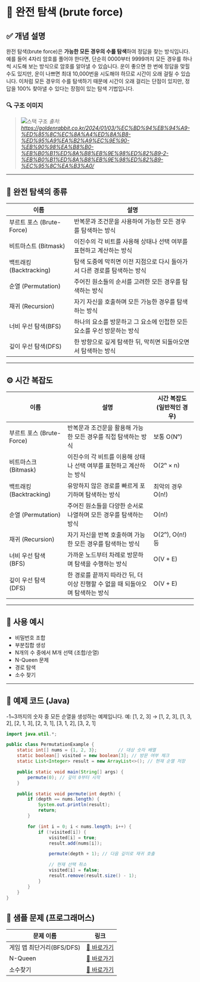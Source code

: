 # 📘 완전 탐색 (brute force)

## ✅ 개념 설명

완전 탐색(brute force)은 **가능한 모든 경우의 수를 탐색**하여 정답을 찾는 방식입니다.
예를 들어 4자리 암호를 풀어야 한다면, 단순히 0000부터 9999까지 모든 경우를 하나씩 시도해 보는 방식으로 암호를 알아낼 수 있습니다.
운이 좋으면 한 번에 정답을 맞힐 수도 있지만, 운이 나쁘면 최대 10,000번을 시도해야 하므로 시간이 오래 걸릴 수 있습니다.
이처럼 모든 경우의 수를 탐색하기 때문에 시간이 오래 걸리는 단점이 있지만, 정답을 100% 찾아낼 수 있다는 장점이 있는 탐색 기법입니다.

### 🔍 구조 이미지
> ![스택 구조](https://goldenrabbit.co.kr/wp-content/uploads/2024/01/%EC%8A%A4%ED%81%AC%EB%A6%B0%EC%83%B7-2024-01-03-%EC%98%A4%EC%A0%84-9.13.27.png)
> *출처: https://goldenrabbit.co.kr/2024/01/03/%EC%BD%94%EB%94%A9-%ED%85%8C%EC%8A%A4%ED%8A%B8-%ED%95%A9%EA%B2%A9%EC%9E%90-%EB%90%98%EA%B8%B0-%EB%B0%B1%ED%8A%B8%EB%9E%98%ED%82%B9-2-%EB%B0%B1%ED%8A%B8%EB%9E%98%ED%82%B9-%EC%95%8C%EA%B3%A0/*

---

## 🧮 완전 탐색의 종류

| 이름            | 설명                                      |
| ---------------- | --------------------------------------- |
| 부르트 포스 (Brute-Force) | 반복문과 조건문을 사용하여 가능한 모든 경우를 탐색하는 방식              |
| 비트마스트 (Bitmask) | 이진수의 각 비트를 사용해 상태나 선택 여부를 표현하고 계산하는 방식              |
| 백트래킹(Backtracking) | 탐색 도중에 막히면 이전 지점으로 다시 돌아가서 다른 경로를 탐색하는 방식 |
| 순열 (Permutation) | 주어진 원소들의 순서를 고려한 모든 경우를 탐색하는 방식              |
| 재귀 (Recursion)      | 자기 자신을 호출하며 모든 가능한 경우를 탐색하는 방식               |
| 너비 우선 탐색(BFS)      | 하나의 요소를 방문하고 그 요소에 인접한 모든 요소를 우선 방문하는 방식               |
| 깊이 우선 탐색(DFS)      | 한 방향으로 깊게 탐색한 뒤, 막히면 되돌아오면서 탐색하는 방식               |

---

## ⚙️ 시간 복잡도

| 이름                       | 설명                                             | 시간 복잡도 (일반적인 경우)                |
| ------------------------ | ---------------------------------------------- | ------------------------------- |
| 부르트 포스 (Brute-Force) | 반복문과 조건문을 활용해 가능한 모든 경우를 직접 탐색하는 방식            | 보통 O(Nⁿ)             |
| 비트마스크 (Bitmask)      | 이진수의 각 비트를 이용해 상태나 선택 여부를 표현하고 계산하는 방식         | O(2ⁿ × n)                       |
| 백트래킹 (Backtracking)  | 유망하지 않은 경로를 빠르게 포기하며 탐색하는 방식                   | 최악의 경우 O(n!) |
| 순열 (Permutation)     | 주어진 원소들을 다양한 순서로 나열하며 모든 경우를 탐색하는 방식           | O(n!)                           |
| 재귀 (Recursion)       | 자기 자신을 반복 호출하며 가능한 모든 경우를 탐색하는 방식              | O(2ⁿ), O(n!) 등         |
| 너비 우선 탐색 (BFS)       | 가까운 노드부터 차례로 방문하며 탐색을 수행하는 방식                  | O(V + E)                        |
| 깊이 우선 탐색 (DFS)       | 한 경로를 끝까지 따라간 뒤, 더 이상 진행할 수 없을 때 되돌아오며 탐색하는 방식 | O(V + E)                        |


---

## 🧠 사용 예시
- 비밀번호 조합
- 부분집합 생성
- N개의 수 중에서 M개 선택 (조합/순열)
- N-Queen 문제
- 경로 탐색
- 소수 찾기

---

## 🧪 예제 코드 (Java)
-1~3까지의 숫자 중 모든 순열을 생성하는 예제입니다.
예: [1, 2, 3] → [1, 2, 3], [1, 3, 2], [2, 1, 3], [2, 3, 1], [3, 1, 2], [3, 2, 1]

```java
import java.util.*;

public class PermutationExample {
    static int[] nums = {1, 2, 3};        // 대상 숫자 배열
    static boolean[] visited = new boolean[3]; // 방문 여부 체크
    static List<Integer> result = new ArrayList<>(); // 현재 순열 저장

    public static void main(String[] args) {
        permute(0); // 깊이 0부터 시작
    }

    public static void permute(int depth) {
        if (depth == nums.length) {
            System.out.println(result);
            return;
        }

        for (int i = 0; i < nums.length; i++) {
            if (!visited[i]) {
                visited[i] = true;
                result.add(nums[i]);

                permute(depth + 1); // 다음 깊이로 재귀 호출

                // 현재 선택 취소
                visited[i] = false;
                result.remove(result.size() - 1);
            }
        }
    }
}

```

## 🧩 샘플 문제 (프로그래머스)
| 문제 이름        | 링크                                                                         |
|------------------|------------------------------------------------------------------------------|
| 게임 맵 최단거리(BFS/DFS)   | [🔗 바로가기](https://school.programmers.co.kr/learn/courses/30/lessons/1844) |
| N-Queen         | [🔗 바로가기](https://school.programmers.co.kr/learn/courses/30/lessons/12952) |
| 소수찾기         | [🔗 바로가기](https://school.programmers.co.kr/learn/courses/30/lessons/42839) |